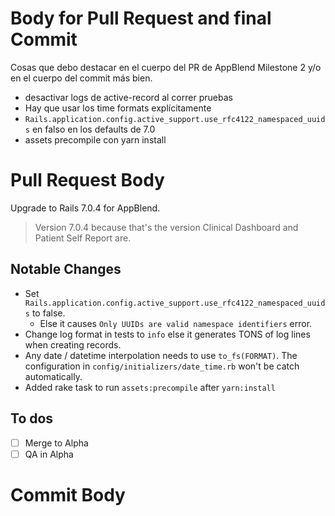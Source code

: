 # Body for Pull Request and final Commit

Cosas que debo destacar en el cuerpo del PR de AppBlend Milestone 2 y/o en el cuerpo del commit más bien.

- desactivar logs de active-record al correr pruebas
- Hay que usar los time formats explícitamente
- `Rails.application.config.active_support.use_rfc4122_namespaced_uuids` en falso en los defaults de 7.0
- assets precompile con yarn install

# Pull Request Body

Upgrade to Rails 7.0.4 for AppBlend.

> Version 7.0.4 because that's the version Clinical Dashboard and Patient Self Report are.

## Notable Changes

- Set `Rails.application.config.active_support.use_rfc4122_namespaced_uuids` to false.
	- Else it causes `Only UUIDs are valid namespace identifiers` error.
- Change log format in tests to `info` else it generates TONS of log lines when creating records.
- Any date / datetime interpolation needs to use `to_fs(FORMAT)`. The configuration in `config/initializers/date_time.rb` won't be catch automatically.
- Added rake task to run `assets:precompile` after `yarn:install`

## To dos

- [  ] Merge to Alpha
- [  ] QA in Alpha

# Commit Body